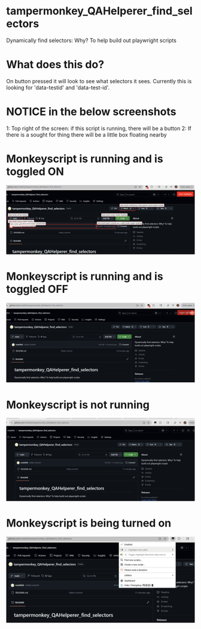 # tampermonkey_QAHelperer_find_selectors
Dynamically find selectors: Why? To help build out playwright scripts

# What does this do? 
On button pressed it will look to see what selectors it sees. Currently this is looking for 'data-testid' and 'data-test-id'. 

# NOTICE in the below screenshots
1: Top right of the screen: if this script is running, there will be a button 
2: If there is a sought for thing there will be a little box floating nearby 

# Monkeyscript is running and is toggled ON
![screetshot_toggled_ON](screetshot_toggled_ON.png)

# Monkeyscript is running and is toggled OFF 
![screenshot_toggled_OFF](screenshot_toggled_OFF.png)

# Monkeyscript is not running 
![screenshot_while_not_running.png](screenshot_while_not_running.png)

# Monkeyscript is being turned on
![screenshot_turning_script_on](screenshot_turning_script_on.png)
